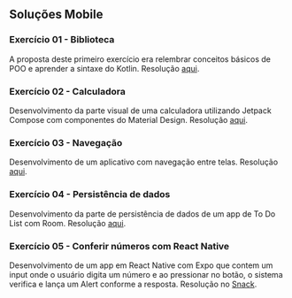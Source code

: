 ## Soluções Mobile

### Exercício 01 - Biblioteca
A proposta deste primeiro exercício era relembrar conceitos básicos de POO e aprender a sintaxe do Kotlin. Resolução [aqui](https://pl.kotl.in/AZycT6l4f).

### Exercício 02 - Calculadora
Desenvolvimento da parte visual de uma calculadora utilizando Jetpack Compose com componentes do Material Design. Resolução [aqui](https://github.com/ardnaile/solucoes-mobile/tree/main/02-calculadora).

### Exercício 03 - Navegação
Desenvolvimento de um aplicativo com navegação entre telas. Resolução [aqui](https://github.com/ardnaile/solucoes-mobile/tree/main/03-navega%C3%A7%C3%A3o).

### Exercício 04 - Persistência de dados
Desenvolvimento da parte de persistência de dados de um app de To Do List com Room. Resolução [aqui](https://github.com/ardnaile/solucoes-mobile/tree/main/04-persistencia-de-dados).

### Exercício 05 - Conferir números com React Native
Desenvolvimento de um app em React Native com Expo que contem um input onde o usuário digita um número e ao pressionar no botão, o sistema verifica e lança um Alert conforme a resposta. Resolução no [Snack](https://snack.expo.dev/@ardnaile/numbercheckapp).

